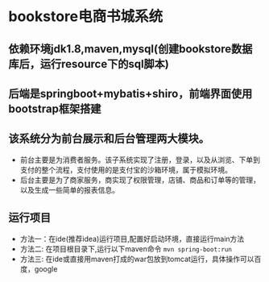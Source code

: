 # bookstore电商书城系统  
## 依赖环境jdk1.8,maven,mysql(创建bookstore数据库后，运行resource下的sql脚本)
## 后端是springboot+mybatis+shiro，前端界面使用bootstrap框架搭建  
## 该系统分为前台展示和后台管理两大模块。  
- 前台主要是为消费者服务。该子系统实现了注册，登录，以及从浏览、下单到支付的整个流程，支付使用的是支付宝的沙箱环境，属于模拟环境。  
- 后台主要是为了商家服务，商实现了权限管理，店铺、商品和订单等的管理，以及生成一些简单的报表信息。  
## 运行项目
- 方法一：在ide(推荐idea)运行项目,配置好启动环境，直接运行main方法
- 方法二: 在项目根目录下,运行以下maven命令
  ```mvn spring-boot:run```
- 方法三: 在ide或直接用maven打成的war包放到tomcat运行，具体操作可以百度，google
